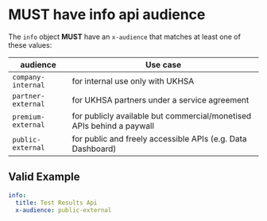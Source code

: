 # **MUST** have info api audience

The `info` object **MUST** have an `x-audience` that matches at least one of these values:

| audience | Use case |
| -------- | -------- |
| `company-internal` | for internal use only with UKHSA |
| `partner-external` | for UKHSA partners under a service agreement |
| `premium-external` | for publicly available but commercial/monetised APIs behind a paywall |
| `public-external` | for public and freely accessible APIs (e.g. Data Dashboard) |

## Valid Example

``` yaml
info:
  title: Test Results Api
  x-audience: public-external
```
